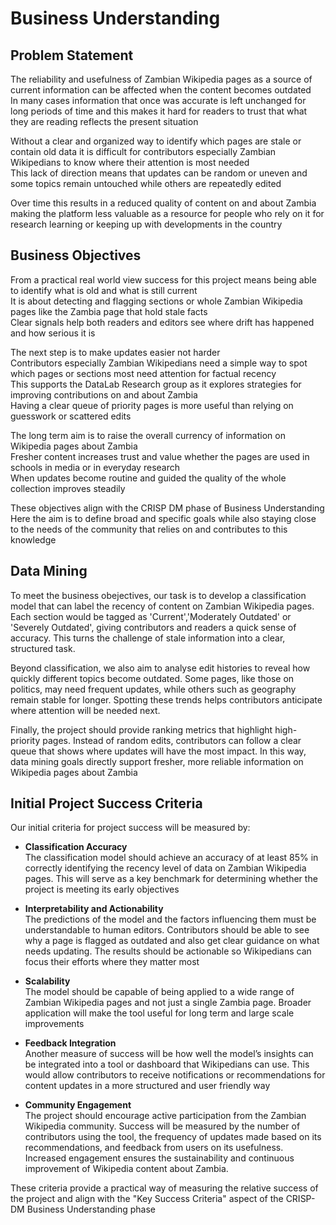 # Business Understanding

## Problem Statement

The reliability and usefulness of Zambian Wikipedia pages as a source of current information can be affected when the content becomes outdated  
In many cases information that once was accurate is left unchanged for long periods of time and this makes it hard for readers to trust that what they are reading reflects the present situation

Without a clear and organized way to identify which pages are stale or contain old data it is difficult for contributors especially Zambian Wikipedians to know where their attention is most needed  
This lack of direction means that updates can be random or uneven and some topics remain untouched while others are repeatedly edited

Over time this results in a reduced quality of content on and about Zambia making the platform less valuable as a resource for people who rely on it for research learning or keeping up with developments in the country

## Business Objectives

From a practical real world view success for this project means being able to identify what is old and what is still current  
It is about detecting and flagging sections or whole Zambian Wikipedia pages like the Zambia page that hold stale facts  
Clear signals help both readers and editors see where drift has happened and how serious it is

The next step is to make updates easier not harder  
Contributors especially Zambian Wikipedians need a simple way to spot which pages or sections most need attention for factual recency  
This supports the DataLab Research group as it explores strategies for improving contributions on and about Zambia  
Having a clear queue of priority pages is more useful than relying on guesswork or scattered edits

The long term aim is to raise the overall currency of information on Wikipedia pages about Zambia  
Fresher content increases trust and value whether the pages are used in schools in media or in everyday research  
When updates become routine and guided the quality of the whole collection improves steadily

These objectives align with the CRISP DM phase of Business Understanding  
Here the aim is to define broad and specific goals while also staying close to the needs of the community that relies on and contributes to this knowledge

## Data Mining

To meet the business obejectives, our task is to develop a classification model that can label the recency of content on Zambian Wikipedia pages. Each section would be tagged as 'Current','Moderately Outdated' or 'Severely Outdated', giving contributors and readers a quick sense of accuracy. This turns the challenge of stale information into a clear, structured task.

Beyond classification, we also aim to analyse edit histories to reveal how quickly different topics become outdated. Some pages, like those on politics, may need frequent updates, while others such as geography remain stable for longer. Spotting these trends helps contributors anticipate where attention will be needed next.

Finally, the project should provide ranking metrics that highlight high-priority pages. Instead of random edits, contributors can follow a clear queue that shows where updates will have the most impact. In this way, data mining goals directly support fresher, more reliable information on Wikipedia pages about Zambia

## Initial Project Success Criteria

Our initial criteria for project success will be measured by:

- **Classification Accuracy**  
  The classification model should achieve an accuracy of at least 85% in correctly identifying the recency level of data on Zambian Wikipedia pages. This will serve as a key benchmark for determining whether the project is meeting its early objectives

- **Interpretability and Actionability**  
  The predictions of the model and the factors influencing them must be understandable to human editors. Contributors should be able to see why a page is flagged as outdated and also get clear guidance on what needs updating. The results should be actionable so Wikipedians can focus their efforts where they matter most

- **Scalability**  
  The model should be capable of being applied to a wide range of Zambian Wikipedia pages and not just a single Zambia page. Broader application will make the tool useful for long term and large scale improvements

- **Feedback Integration**  
  Another measure of success will be how well the model’s insights can be integrated into a tool or dashboard that Wikipedians can use. This would allow contributors to receive notifications or recommendations for content updates in a more structured and user friendly way

- **Community Engagement**  
  The project should encourage active participation from the Zambian Wikipedia community. Success will be measured by the number of contributors using the tool, the frequency of updates made based on its recommendations, and feedback from users on its usefulness. Increased engagement ensures the sustainability and continuous improvement of Wikipedia content about Zambia.

These criteria provide a practical way of measuring the relative success of the project and align with the "Key Success Criteria" aspect of the CRISP-DM Business Understanding phase

